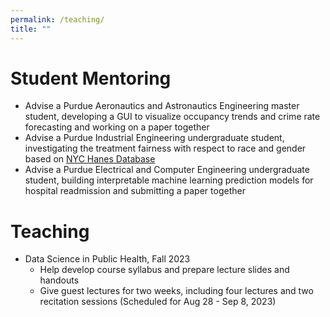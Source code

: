 ```yaml
---
permalink: /teaching/
title: ""
---
```

# Student Mentoring
- Advise a Purdue Aeronautics and Astronautics Engineering master student, developing a GUI to visualize occupancy trends and crime rate forecasting and working on a paper together
- Advise a Purdue Industrial Engineering undergraduate student, investigating the treatment fairness with respect to race and gender based on [NYC Hanes Database](https://www.nyc.gov/site/doh/data/data-sets/nyc-hanes-info.page)
- Advise a Purdue Electrical and Computer Engineering undergraduate student, building interpretable machine learning prediction models for hospital readmission and submitting a paper together

# Teaching
- Data Science in Public Health, Fall 2023
	- Help develop course syllabus and prepare lecture slides and handouts
	- Give guest lectures for two weeks, including four lectures and two recitation sessions (Scheduled for Aug 28 - Sep 8, 2023)
